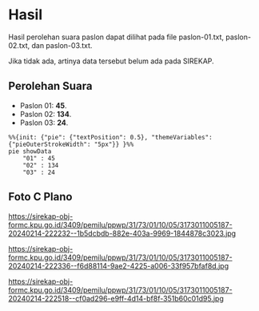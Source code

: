 # Hasil

Hasil perolehan suara paslon dapat dilihat pada file paslon-01.txt, paslon-02.txt, dan paslon-03.txt.

Jika tidak ada, artinya data tersebut belum ada pada SIREKAP.

## Perolehan Suara

 * Paslon 01: **45**.
 * Paslon 02: **134**.
 * Paslon 03: **24**.

```mermaid
%%{init: {"pie": {"textPosition": 0.5}, "themeVariables": {"pieOuterStrokeWidth": "5px"}} }%%
pie showData
    "01" : 45
    "02" : 134
    "03" : 24
```
## Foto C Plano

https://sirekap-obj-formc.kpu.go.id/3409/pemilu/ppwp/31/73/01/10/05/3173011005187-20240214-222232--1b5dcbdb-882e-403a-9969-1844878c3023.jpg

https://sirekap-obj-formc.kpu.go.id/3409/pemilu/ppwp/31/73/01/10/05/3173011005187-20240214-222336--f6d88114-9ae2-4225-a006-33f957bfaf8d.jpg

https://sirekap-obj-formc.kpu.go.id/3409/pemilu/ppwp/31/73/01/10/05/3173011005187-20240214-222518--cf0ad296-e9ff-4d14-bf8f-351b60c01d95.jpg
